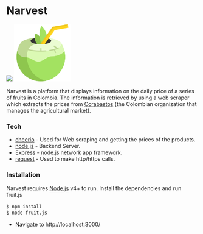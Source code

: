 # Narvest
<img src ="https://img.shields.io/badge/created-February%202018-ff69b4.svg"/>
<img src="https://github.com/Steve0929/Narvest/blob/master/public/fruits/fruit.png" width="150" height="150" />

Narvest is a platform that displays information on the daily price of a series of fruits in Colombia. The information is retrieved by using a web scraper which extracts the prices from [Corabastos] (the Colombian organization that manages the agricultural market).


### Tech

* [cheerio] - Used for Web scraping and getting the prices of the products.
* [node.js] - Backend Server.
* [Express] - node.js network app framework.
* [request] - Used to make http/https calls.
 
### Installation

Narvest requires [Node.js](https://nodejs.org/) v4+ to run.
Install the dependencies and run fruit.js

```sh
$ npm install 
$ node fruit.js
```
* Navigate to http://localhost:3000/







[node.js]: <http://nodejs.org>
[Bootstrap]: <http://twitter.github.com/bootstrap/>
[jQuery]: <http://jquery.com>
[express]: <http://expressjs.com>
[cheerio]: <https://github.com/cheeriojs/cheerio>
[request]: <https://github.com/request/request>
[corabastos]: <http://www.corabastos.com.co/sitio/historicoApp2/reportes/index.php>

